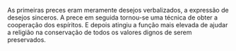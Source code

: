 ﻿As primeiras preces eram meramente desejos verbalizados, a expressão de desejos sinceros. A prece em seguida tornou-se uma técnica de obter a cooperação dos espíritos. E depois atingiu a função mais elevada de ajudar a religião na conservação de todos os valores dignos de serem preservados.